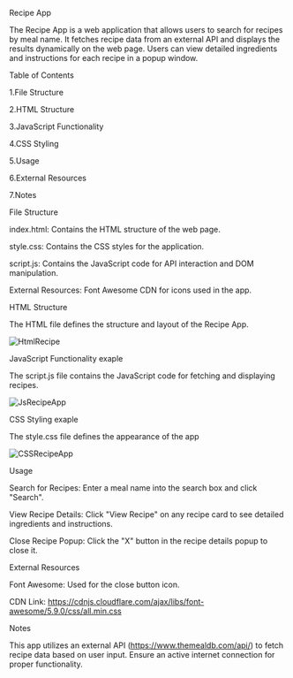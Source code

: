 Recipe App

The Recipe App is a web application that allows users to search for recipes by meal name. 
It fetches recipe data from an external API and displays the results dynamically on the web page. 
Users can view detailed ingredients and instructions for each recipe in a popup window.

Table of Contents

1.File Structure

2.HTML Structure

3.JavaScript Functionality

4.CSS Styling

5.Usage

6.External Resources

7.Notes

File Structure

index.html: Contains the HTML structure of the web page.

style.css: Contains the CSS styles for the application.

script.js: Contains the JavaScript code for API interaction and DOM manipulation.

External Resources: Font Awesome CDN for icons used in the app.

HTML Structure

The HTML file defines the structure and layout of the Recipe App.

![HtmlRecipe](https://github.com/user-attachments/assets/8917fec5-2c73-4163-8da1-3f182a890a02)


JavaScript Functionality exaple

The script.js file contains the JavaScript code for fetching and displaying recipes.

![JsRecipeApp](https://github.com/user-attachments/assets/aaca3f2f-8661-4b7e-95ac-cf7a1309bdfb)


CSS Styling exaple

The style.css file defines the appearance of the app


![CSSRecipeApp](https://github.com/user-attachments/assets/54b2b0c1-25d3-4e88-9730-bd12ec3fe6a0)




Usage

Search for Recipes: Enter a meal name into the search box and click "Search".

View Recipe Details: Click "View Recipe" on any recipe card to see detailed ingredients and instructions.

Close Recipe Popup: Click the "X" button in the recipe details popup to close it.

External Resources

Font Awesome: Used for the close button icon.

CDN Link: https://cdnjs.cloudflare.com/ajax/libs/font-awesome/5.9.0/css/all.min.css

Notes

This app utilizes an external API (https://www.themealdb.com/api/) to fetch recipe data based on user input.
Ensure an active internet connection for proper functionality.
